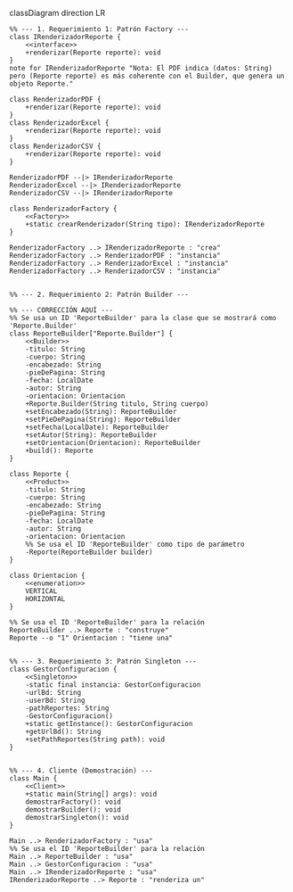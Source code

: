 classDiagram
    direction LR

    %% --- 1. Requerimiento 1: Patrón Factory ---
    class IRenderizadorReporte {
        <<interface>>
        +renderizar(Reporte reporte): void
    }
    note for IRenderizadorReporte "Nota: El PDF indica (datos: String) pero (Reporte reporte) es más coherente con el Builder, que genera un objeto Reporte."

    class RenderizadorPDF {
        +renderizar(Reporte reporte): void
    }
    class RenderizadorExcel {
        +renderizar(Reporte reporte): void
    }
    class RenderizadorCSV {
        +renderizar(Reporte reporte): void
    }

    RenderizadorPDF --|> IRenderizadorReporte
    RenderizadorExcel --|> IRenderizadorReporte
    RenderizadorCSV --|> IRenderizadorReporte

    class RenderizadorFactory {
        <<Factory>>
        +static crearRenderizador(String tipo): IRenderizadorReporte
    }
    
    RenderizadorFactory ..> IRenderizadorReporte : "crea"
    RenderizadorFactory ..> RenderizadorPDF : "instancia"
    RenderizadorFactory ..> RenderizadorExcel : "instancia"
    RenderizadorFactory ..> RenderizadorCSV : "instancia"


    %% --- 2. Requerimiento 2: Patrón Builder ---
    
    %% --- CORRECCIÓN AQUÍ ---
    %% Se usa un ID 'ReporteBuilder' para la clase que se mostrará como 'Reporte.Builder'
    class ReporteBuilder["Reporte.Builder"] {
        <<Builder>>
        -titulo: String
        -cuerpo: String
        -encabezado: String
        -pieDePagina: String
        -fecha: LocalDate
        -autor: String
        -orientacion: Orientacion
        +Reporte.Builder(String titulo, String cuerpo)
        +setEncabezado(String): ReporteBuilder
        +setPieDePagina(String): ReporteBuilder
        +setFecha(LocalDate): ReporteBuilder
        +setAutor(String): ReporteBuilder
        +setOrientacion(Orientacion): ReporteBuilder
        +build(): Reporte
    }

    class Reporte {
        <<Product>>
        -titulo: String
        -cuerpo: String
        -encabezado: String
        -pieDePagina: String
        -fecha: LocalDate
        -autor: String
        -orientacion: Orientacion
        %% Se usa el ID 'ReporteBuilder' como tipo de parámetro
        -Reporte(ReporteBuilder builder)
    }

    class Orientacion {
        <<enumeration>>
        VERTICAL
        HORIZONTAL
    }

    %% Se usa el ID 'ReporteBuilder' para la relación
    ReporteBuilder ..> Reporte : "construye"
    Reporte --o "1" Orientacion : "tiene una"


    %% --- 3. Requerimiento 3: Patrón Singleton ---
    class GestorConfiguracion {
        <<Singleton>>
        -static final instancia: GestorConfiguracion
        -urlBd: String
        -userBd: String
        -pathReportes: String
        -GestorConfiguracion()
        +static getInstance(): GestorConfiguracion
        +getUrlBd(): String
        +setPathReportes(String path): void
    }


    %% --- 4. Cliente (Demostración) ---
    class Main {
        <<Client>>
        +static main(String[] args): void
        demostrarFactory(): void
        demostrarBuilder(): void
        demostrarSingleton(): void
    }

    Main ..> RenderizadorFactory : "usa"
    %% Se usa el ID 'ReporteBuilder' para la relación
    Main ..> ReporteBuilder : "usa"
    Main ..> GestorConfiguracion : "usa"
    Main ..> IRenderizadorReporte : "usa"
    IRenderizadorReporte ..> Reporte : "renderiza un"
